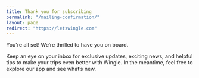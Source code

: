 ```yaml
---
title: Thank you for subscribing
permalink: "/mailing-confirmation/"
layout: page
redirect: "https://letswingle.com"
---
```



You're all set! We’re thrilled to have you on board.

Keep an eye on your inbox for exclusive updates, exciting news, and helpful tips to make your trips even better with Wingle. In the meantime, feel free to explore our app and see what’s new.